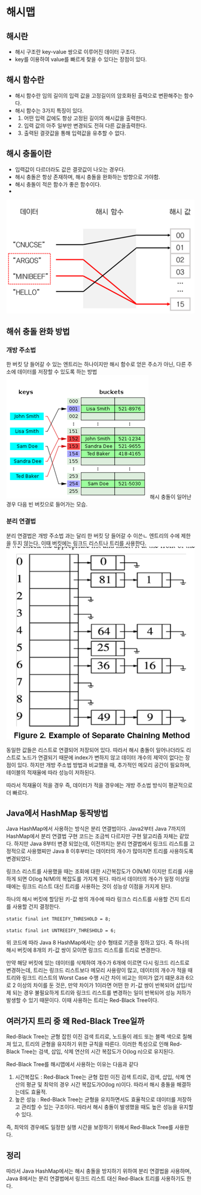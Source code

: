 # 해시맵

## 해시란

- 해시 구조란 key-value 쌍으로 이루어진 데이터 구조다.
- key를 이용하여 value를 빠르게 찾을 수 있다는 장점이 있다.

## 해시 함수란
- 해시 함수란 임의 길이의 입력 값을 고정길이의 암호화된 출력으로 변환해주는 함수다.
- 해시 함수는 3가지 특징이 있다.
- 1. 어떤 입력 값에도 항상 고정된 길이의 해시값을 출력한다.
- 2. 입력 값의 아주 일부만 변경되도 전혀 다른 값을출력한다.
- 3. 출력된 결괏값을 통해 입력값을 유추할 수 없다.

## 해시 충돌이란

- 입력값이 다르더라도 값은 결괏값이 나오는 경우다.
- 해시 충돌은 항상 존재하며, 해시 충돌을 완화하는 방향으로 가야함.
- 해시 충돌이 적은 함수가 좋은 함수이다.
- 
![img_7.png](img_7.png)

## 해쉬 충돌 완화 방법

### 개방 주소법
한 버킷 당 들어갈 수 있는 엔트리는 하나이지만 해시 함수로 얻은 주소가 아닌, 다른 주소에 데이터를 저장할 수 있도록 하는 방법
![img_6.png](img_6.png) 해시 충돌이 일어난 경우 다음 빈 버킷으로 들어가는 모습.

### 분리 연결법
분리 연결법은 개방 주소법 과는 달리 한 버킷 당 들어갈 수 이쓴ㄴ 엔트리의 수에 제한을 두지 않는다.
이때 버킷에는 링크드 리스트나 트리를 사용한다.
![img_8.png](img_8.png)

동일한 값들은 리스트로 연결되어 저장되어 있다.
따라서 해시 충돌이 일어나더라도 리스트로 노드가 연결되기 때문에 index가 변하지 않고 데이터 개수의 제약이 없다는 장점이 있다.
하지만 개방 주소법 방법과 비교했을 때, 추가적인 메모리 공간이 필요하며, 테이블의 적재율에 따라 성능이 저하된다.

따라서 적재율이 적을 경우 즉, 데이터가 적을 경우에는 개방 주소법 방식이 평균적으로 더 빠르다.

## Java에서 HashMap 동작방법

Java HashMap에서 사용하는 방식은 분리 연결법이다.
Java2부터 Java 7까지의 HashMap에서 분리 연결법 구현 코드는 조금씩 다르지만 구현 알고리즘 자체는 같았다.
하지만 Java 8부터 변경 되었는데, 이전까지는 분리 연결법에서 링크드 리스트를 고정적으로 사용했찌만
Java 8 이후부터는 데이터의 개수가 많아지면 트리를 사용하도록 변경되었다.

링크스 리스트를 사용했을 때는 조회에 대한 시간복잡도가 O(N/M) 이지만 트리를 사용하게 되면 O(log N/M)의 복잡도를 가지게 된다.
따라서 데이터의 개수가 일정 이상일 때에는 링크드 리스트 대신 트리를 사용하는 것이 성능상 이점을 가지게 된다.

하나의 해시 버킷에 할당된 키-값 쌍의 개수에 따라 링크스 리스트를 사용할 건지 트리를 사용할 건지 결정한다.

```static final int TREEIFY_THRESHOLD = 8;```

```static final int UNTREEIFY_THRESHOLD = 6;```

위 코드에 따라 Java 8 HashMap에서는 상수 형태로 기준을 정하고 있다.
즉 하나의 해시 버킷에 8개의 키-값 쌍이 모이면 링크드 리스트를 트리로 변경한다.

만약 해당 버킷에 있는 데이터를 삭제하여 개수가 6개에 이르면 다시 링크드 리스트로 변경하는데, 트리는
링크드 리스트보다 메모리 사용량이 많고, 데이터의 개수가 적을 때 트리와 링크드 리스트의 Worst Case 수행 시간 차이 비교는
의미가 없기 떄문.8과 6으로 2 이상의 차이를 둔 것은, 만약 차이가 1이라면 어떤 한 키-값 쌍이 반복되어
삽입/삭제 되는 경우 불필요하게 트리와 링크드 리스트를 변경하는 일이 반복되어 성능 저하가 발생할 수 있기 때문이다.
이때 사용하는 트리는 Red-Black Tree이다.

## 여러가지 트리 중 왜 Red-Black Tree일까
Red-Black Tree는 균형 잡힌 이진 검색 트리로, 노드들이 레드 또는 블랙 색으로 칠해져 있고, 트리의 균형을
  유지하기 위한 규칙을 따른다. 이러한 특성으로 인해 Red-Black Tree는 검색, 삽입, 삭제 연산의 시간 복잡도가 O(log n)으로 유지된다.

Red-Black Tree를 해시맵에서 사용하는 이유는 다음과 같다

1. 시간복잡도 : Red-Black Tree는 균형 잡힌 이진 검색 트리로, 검색, 삽입, 삭제 연산의 평균 및 최악의 경우 시간 복잡도가O(log n)이다. 따라서 해시 충돌을 해결하는데도 효율적.
2. 높은 성능 : Red-Black Tree는 균형을 유지하면서도 효율적으로 데이터를 저장하고 관리할 수 있는 구조이다. 따라서 해시 충돌이 발생했을 때도 높은 성능을 유지할 수 있다.

즉, 최악의 경우에도 일정한 실행 시간을 보장하기 위해서 Red-Black Tree를 사용한다.

## 정리
따라서 Java HashMap에서는 해시 충돌을 방지하기 위하여 분리 연결법을 사용하며, Java 8에서는
분리 연결법에서 링크드 리스트 대신 Red-Black 트리를 사용하기도 한다.




